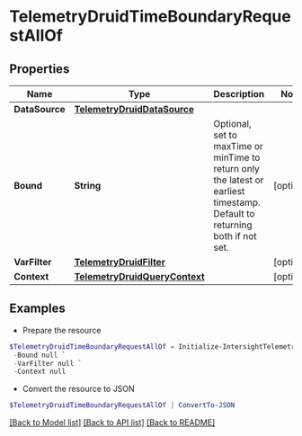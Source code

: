 # TelemetryDruidTimeBoundaryRequestAllOf
## Properties

Name | Type | Description | Notes
------------ | ------------- | ------------- | -------------
**DataSource** | [**TelemetryDruidDataSource**](TelemetryDruidDataSource.md) |  | 
**Bound** | **String** | Optional, set to maxTime or minTime to return only the latest or earliest timestamp. Default to returning both if not set. | [optional] 
**VarFilter** | [**TelemetryDruidFilter**](TelemetryDruidFilter.md) |  | [optional] 
**Context** | [**TelemetryDruidQueryContext**](TelemetryDruidQueryContext.md) |  | [optional] 

## Examples

- Prepare the resource
```powershell
$TelemetryDruidTimeBoundaryRequestAllOf = Initialize-IntersightTelemetryDruidTimeBoundaryRequestAllOf  -DataSource null `
 -Bound null `
 -VarFilter null `
 -Context null
```

- Convert the resource to JSON
```powershell
$TelemetryDruidTimeBoundaryRequestAllOf | ConvertTo-JSON
```

[[Back to Model list]](../README.md#documentation-for-models) [[Back to API list]](../README.md#documentation-for-api-endpoints) [[Back to README]](../README.md)

